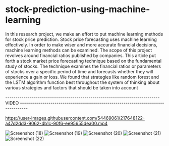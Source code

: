 # stock-prediction-using-machine-learning
In this research project, we make an effort to put machine learning methods for stock price prediction. Stock price forecasting uses machine learning effectively. In order to make wiser and more accurate financial decisions, machine learning methods can be examined. The scope of this project revolves around financial ratios published by companies. This article put forth a stock market price forecasting technique based on the fundamental study of stocks. The technique
examines the financial ratios or parameters of stocks over a specific period of time and forecasts whether they will experience a gain or loss. We found that strategies like random forest and the LSTM algorithm function best throughout the system of thinking about various strategies and factors that should be taken into account 

---------------------------------------------------------------------------- VIDEO ----------------------------------------------------------------------------------

https://user-images.githubusercontent.com/54469061/217648122-a47d2dd3-9062-4b1c-90f6-ee95655dea00.mp4




![Screenshot (18)](https://user-images.githubusercontent.com/54469061/217645282-5b5a5421-6b1a-4891-bc13-a292f6f42fa3.png)
![Screenshot (19)](https://user-images.githubusercontent.com/54469061/217645291-eccf6a81-2197-4b82-92bf-40fea3094faa.png)
![Screenshot (20)](https://user-images.githubusercontent.com/54469061/217645295-6d79405e-c2b0-4526-b56e-8a3c5f063952.png)
![Screenshot (21)](https://user-images.githubusercontent.com/54469061/217645296-35175bee-adb9-43e1-8f87-63a378855a59.png)
![Screenshot (22)](https://user-images.githubusercontent.com/54469061/217645298-76e5ed5d-1e03-4a56-ac32-926c47ed4b91.png)
